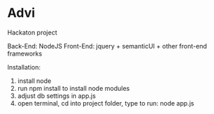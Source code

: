 # Advi
Hackaton project

Back-End: NodeJS
Front-End: jquery + semanticUI + other front-end frameworks

Installation:
1) install node
2) run npm install to install node modules
3) adjust db settings in app.js
4) open terminal, cd into project folder, type to run: node app.js
